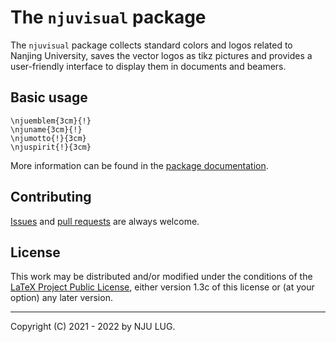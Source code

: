 The `njuvisual` package
=======================

The `njuvisual` package collects standard colors and logos related to
Nanjing University, saves the vector logos as tikz pictures and provides
a user-friendly interface to display them in documents and beamers.

Basic usage
-----------

    \njuemblem{3cm}{!}
    \njuname{3cm}{!}
    \njumotto{!}{3cm}
    \njuspirit{!}{3cm}

More information can be found in the [package documentation](http://mirrors.ctan.org/macros/latex/contrib/njuvisual/njuvisual.pdf).

Contributing
------------

[Issues](https://github.com/nju-lug/NJUVisual/issues) and
[pull requests](https://github.com/nju-lug/NJUVisual/pulls)
are always welcome.

License
-------

This work may be distributed and/or modified under the conditions of
the [LaTeX Project Public License](http://www.latex-project.org/lppl.txt),
either version 1.3c of this license or (at your option) any later
version.

-----

Copyright (C) 2021 - 2022 by NJU LUG.
